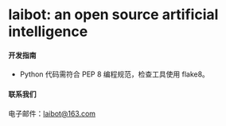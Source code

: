 # laibot: an open source artificial intelligence

#### 开发指南

- Python 代码需符合 PEP 8 编程规范，检查工具使用 flake8。

#### 联系我们

电子邮件：laibot@163.com

